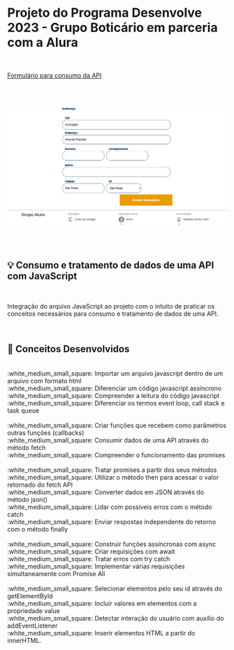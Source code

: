 # Projeto do Programa Desenvolve 2023  - Grupo Boticário em parceria com a Alura

<br />

[Formulário para consumo da API](https://bellacristsantos.github.io/consumindo-api-cep/)

<br />
<br />

![image](https://github.com/bellacristsantos/consumindo-api-cep/blob/master/img/apicep.png)

<br />
<br />

## :bulb: Consumo e tratamento de dados de uma API com JavaScript
<br />


Integração do arquivo JavaScript ao projeto com o intuito de praticar os conceitos necessários para consumo e tratamento de dados de uma API. 


<br />

## :round_pushpin: Conceitos Desenvolvidos
<br />
:white_medium_small_square:  Importar um arquivo javascript dentro de um arquivo com formato html <br />
:white_medium_small_square:  Diferenciar um código javascript assíncrono <br />
:white_medium_small_square:  Compreender a leitura do código javascript <br />
:white_medium_small_square:  Diferenciar os termos event loop, call stack e task queue <br /> <br />
:white_medium_small_square:  Criar funções que recebem como parâmetros outras funções (callbacks) <br />
:white_medium_small_square:  Consumir dados de uma API através do método fetch <br />
:white_medium_small_square:  Compreender o funcionamento das promises <br /><br />
:white_medium_small_square:  Tratar promises a partir dos seus métodos <br />
:white_medium_small_square:  Utilizar o método then para acessar o valor retornado do fetch API <br />
:white_medium_small_square:  Converter dados em JSON através do método json() <br />
:white_medium_small_square:  Lidar com possíveis erros com o método catch <br />
:white_medium_small_square:  Enviar respostas independente do retorno com o método finally <br /> <br />
:white_medium_small_square:  Construir funções assíncronas com async  <br />
:white_medium_small_square:  Criar requisições com await <br />
:white_medium_small_square:  Tratar erros com try catch <br />  
:white_medium_small_square:  Implementar várias requisições simultaneamente com Promise All <br /> <br />
:white_medium_small_square:  Selecionar elementos pelo seu id através do getElementById <br />
:white_medium_small_square:  Incluir valores em elementos com a propriedade value <br />
:white_medium_small_square:  Detectar interação do usuário com auxílio do addEventListener <br />
:white_medium_small_square:  Inserir elementos HTML a partir do innerHTML. <br />





<br />
<br />
